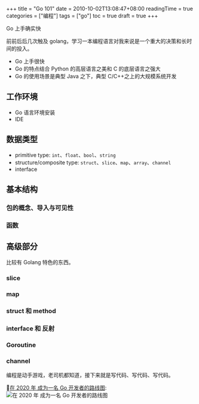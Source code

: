+++
title = "Go 101"
date = 2010-10-02T13:08:47+08:00
readingTime = true
categories = ["编程"]
tags = ["go"]
toc = true
draft = true
+++

Go 上手确实快

<!--more-->

前前后后几次触及 golang，学习一本编程语言对我来说是一个重大的决策和长时间的投入。

-   Go 上手很快
-   Go 的特点结合 Python 的高层语言之美和 C 的底层语言之强大
-   Go 的使用场景是典型 Java 之下，典型 C/C++之上的大规模系统开发

## 工作环境

-   Go 语言环境安装
-   IDE

## 数据类型

-   primitive type: `int`、`float`、`bool`、`string`
-   structure/composite type: `struct`、`slice`、`map`、`array`、`channel`
-   interface

## 基本结构

### 包的概念、导入与可见性

### 函数

## 高级部分

比较有 Golang 特色的东西。

### slice

### map

### struct 和 method

### interface 和 反射

### Goroutine

### channel

编程是动手游戏，老司机都知道，接下来就是写代码、写代码、写代码。

📌[在 2020 年 成为一名 Go 开发者的路线图](https://github.com/Alikhll/golang-developer-roadmap/blob/master/i18n/zh-CN/ReadMe-zh-CN.md):  
![在 2020 年 成为一名 Go 开发者的路线图](/images/golang/golang-developer-roadmap-zh-CN.png)
